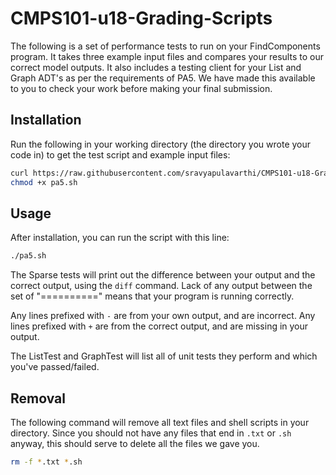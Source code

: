 # CMPS101-u18-Grading-Scripts

The following is a set of performance tests to run on your FindComponents
program. It takes three example input files and compares your results to our
correct model outputs. It also includes a testing client for your List and Graph
ADT's as per the requirements of PA5. We have made this available to you to
check your work before making your final submission.

## Installation

Run the following in your working directory (the directory you wrote your code
in) to get the test script and example input files:

```bash
curl https://raw.githubusercontent.com/sravyapulavarthi/CMPS101-u18-Grading-Scripts/master/pa5/pa5.sh > pa5.sh
chmod +x pa5.sh
```

## Usage

After installation, you can run the script with this line:

```bash
./pa5.sh
```

The Sparse tests will print out the difference between your output and the correct output,
using the `diff` command. Lack of any output between the set of "=========="
means that your program is running correctly.

Any lines prefixed with `-` are from your own output, and are incorrect. Any
lines prefixed with `+` are from the correct output, and are missing in your
output.

The ListTest and GraphTest will list all of unit tests they perform and which
you've passed/failed.

## Removal

The following command will remove all text files and shell scripts in your
directory. Since you should not have any files that end in `.txt` or `.sh`
anyway, this should serve to delete all the files we gave you.

```bash
rm -f *.txt *.sh
```
